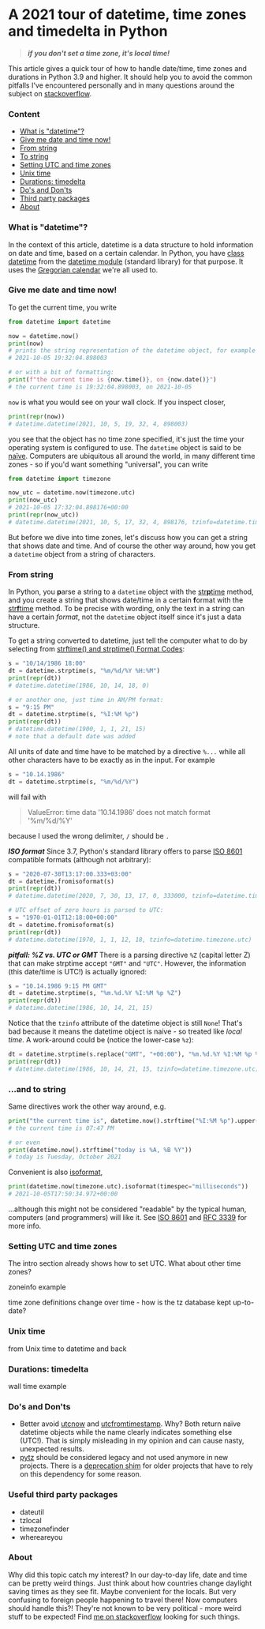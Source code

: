 # A 2021 tour of datetime, time zones and timedelta in Python
> ***if you don't set a time zone, it's local time!***

This article gives a quick tour of how to handle date/time, time zones and durations in Python 3.9 and higher. It should help you to avoid the common pitfalls I've encountered personally and in many questions around the subject on [stackoverflow](https://stackoverflow.com/).


### Content
- [What is "datetime"?](#whatisdatetime)
- [Give me date and time now!](#givemedateandtimenow)
- [From string](#fromstring)
- [To string](#andtostring)
- [Setting UTC and time zones](#settingutcandtimezones)
- [Unix time](#unixtime)
- [Durations: timedelta](#durationstimedelta)
- [Do's and Don'ts](#dosanddonts)
- [Third party packages](#usefulthirdpartypackages)
- [About](#about)


### What is "datetime"?
In the context of this article, datetime is a data structure to hold information on date and time, based on a certain calendar. In Python, you have [class datetime](https://docs.python.org/3/library/datetime.html#datetime-objects) from the [datetime module](https://docs.python.org/3/library/datetime.html) (standard library) for that purpose. It uses the [Gregorian calendar](https://en.wikipedia.org/wiki/Gregorian_calendar) we're all used to.


### Give me date and time now!
To get the current time, you write
```Python
from datetime import datetime

now = datetime.now()
print(now)
# prints the string representation of the datetime object, for example
# 2021-10-05 19:32:04.898003

# or with a bit of formatting:
print(f"the current time is {now.time()}, on {now.date()}")
# the current time is 19:32:04.898003, on 2021-10-05
```
`now` is what you would see on your wall clock. If you inspect closer,
```Python
print(repr(now))
# datetime.datetime(2021, 10, 5, 19, 32, 4, 898003)
```
you see that the object has no time zone specified, it's just the time your operating system is configured to use. The `datetime` object is said to be [naïve](https://docs.python.org/3/library/datetime.html#aware-and-naive-objects). Computers are ubiquitous all around the world, in many different time zones - so if you'd want something "universal", you can write
```Python
from datetime import timezone

now_utc = datetime.now(timezone.utc)
print(now_utc)
# 2021-10-05 17:32:04.898176+00:00
print(repr(now_utc))
# datetime.datetime(2021, 10, 5, 17, 32, 4, 898176, tzinfo=datetime.timezone.utc)
```
But before we dive into time zones, let's discuss how you can get a string that shows date and time. And of course the other way around, how you get a `datetime` object from a string of characters.


### From string
In Python, you **p**arse a string to a `datetime` object with the [str**p**time](https://docs.python.org/3/library/datetime.html#strftime-and-strptime-behavior) method, and you create a string that shows date/time in a certain **f**ormat with the [str**f**time](https://docs.python.org/3/library/datetime.html#strftime-and-strptime-behavior) method. To be precise with wording, only the text in a string can have a certain *format*, not the `datetime` object itself since it's just a data structure.

To get a string converted to datetime, just tell the computer what to do by selecting from [strftime() and strptime() Format Codes](https://docs.python.org/3/library/datetime.html#strftime-and-strptime-format-codes):
```Python
s = "10/14/1986 18:00"
dt = datetime.strptime(s, "%m/%d/%Y %H:%M")
print(repr(dt))
# datetime.datetime(1986, 10, 14, 18, 0)

# or another one, just time in AM/PM format:
s = "9:15 PM"
dt = datetime.strptime(s, "%I:%M %p")
print(repr(dt))
# datetime.datetime(1900, 1, 1, 21, 15)
# note that a default date was added
```
All units of date and time have to be matched by a directive `%...` while all other characters have to be exactly as in the input. For example
```Python
s = "10.14.1986"
dt = datetime.strptime(s, "%m/%d/%Y")
```
will fail with 
> ValueError: time data '10.14.1986' does not match format '%m/%d/%Y'

because I used the wrong delimiter, `/` should be `.`

***ISO format***
Since 3.7, Python's standard library offers to parse [ISO 8601](https://en.wikipedia.org/wiki/ISO_8601) compatible formats (although not arbitrary):
```Python
s = "2020-07-30T13:17:00.333+03:00"
dt = datetime.fromisoformat(s)
print(repr(dt))
# datetime.datetime(2020, 7, 30, 13, 17, 0, 333000, tzinfo=datetime.timezone(datetime.timedelta(seconds=10800)))

# UTC offset of zero hours is parsed to UTC:
s = "1970-01-01T12:18:00+00:00"
dt = datetime.fromisoformat(s)
print(repr(dt))
# datetime.datetime(1970, 1, 1, 12, 18, tzinfo=datetime.timezone.utc)
```

***pitfall: %Z vs. UTC or GMT***
There is a parsing directive `%Z` (capital letter Z) that can make strptime accept `"GMT"` and `"UTC"`. However, the information (this date/time is UTC!) is actually ignored:
```Python
s = "10.14.1986 9:15 PM GMT"
dt = datetime.strptime(s, "%m.%d.%Y %I:%M %p %Z")
print(repr(dt))
# datetime.datetime(1986, 10, 14, 21, 15)
``` 
Notice that the `tzinfo` attribute of the datetime object is still `None`! That's bad because it means the datetime object is naive - so treated like *local time*. A work-around could be (notice the lower-case `%z`):
```Python
dt = datetime.strptime(s.replace("GMT", "+00:00"), "%m.%d.%Y %I:%M %p %z")
print(repr(dt))
# datetime.datetime(1986, 10, 14, 21, 15, tzinfo=datetime.timezone.utc)
```

### ...and to string
Same directives work the other way around, e.g.
```Python
print("the current time is", datetime.now().strftime("%I:%M %p").upper())
# the current time is 07:47 PM

# or even
print(datetime.now().strftime("today is %A, %B %Y"))
# today is Tuesday, October 2021
```
Convenient is also [isoformat](https://docs.python.org/3/library/datetime.html#datetime.datetime.isoformat),
```Python
print(datetime.now(timezone.utc).isoformat(timespec="milliseconds"))
# 2021-10-05T17:50:34.972+00:00
```
...although this might not be considered "readable" by the typical human, computers (and programmers) will like it. See [ISO 8601](https://en.wikipedia.org/wiki/ISO_8601) and [RFC 3339](https://datatracker.ietf.org/doc/html/rfc3339) for more info.




### Setting UTC and time zones
The intro section already shows how to set UTC. What about other time zones?

zoneinfo example

time zone definitions change over time - how is the tz database kept up-to-date?


### Unix time
from Unix time to datetime and back


### Durations: timedelta
wall time example


### Do's and Don'ts
- Better avoid [utcnow](https://docs.python.org/3/library/datetime.html#datetime.datetime.utcnow) and [utcfromtimestamp](https://docs.python.org/3/library/datetime.html#datetime.datetime.utcfromtimestamp). Why? Both return naïve datetime objects while the name clearly indicates something else (UTC!). That is simply misleading in my opinion and can cause nasty, unexpected results.
- [pytz](https://pythonhosted.org/pytz/) should be considered legacy and not used anymore in new projects. There is a [deprecation shim](https://github.com/pganssle/pytz-deprecation-shim) for older projects that have to rely on this dependency for some reason.


### Useful third party packages
- dateutil
- tzlocal
- timezonefinder
- whereareyou


### About
Why did this topic catch my interest? In our day-to-day life, date and time can be pretty weird things. Just think about how countries change daylight saving times as they see fit. Maybe convenient for the locals. But very confusing to foreign people happening to travel there! Now computers should handle this?! They're not known to be very political - more weird stuff to be expected! Find [me on stackoverflow](https://stackoverflow.com/users/10197418/mrfuppes) looking for such things.
